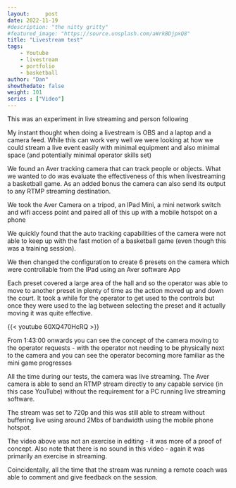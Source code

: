 ```yaml
---
layout:     post
date: 2022-11-19
#description: "the nitty gritty"
#featured_image: "https://source.unsplash.com/aWrkBDjpxQ8"
title: "Livestream test"
tags:
    - Youtube
    - livestream
    - portfolio
    - basketball
author: "Dan"
showthedate: false
weight: 101
series : ["Video"]
---
```


This was an experiment in live streaming and person following

My instant thought when doing a livestream is OBS and a laptop and a camera feed. While this can work very well we were looking at how we could stream a live event easily with minimal equipment and also minimal space (and potentially minimal operator skills set) 

We found an Aver tracking camera that can track people or objects. What we wanted to do was evaluate the effectiveness of this when livestreaming a basketball game. As an added bonus the camera can also send its output to any RTMP streaming destination.

We took the Aver Camera on a tripod, an IPad Mini, a mini network switch and wifi access point and paired all of this up with a mobile hotspot on a phone

We quickly found that the auto tracking capabilities of the camera were not able to keep up with the fast motion of a basketball game (even though this was a training session).

We then changed the configuration to create 6 presets on the camera which were controllable from the IPad using an Aver software App

Each preset covered a large area of the hall and so the operator was able to move to another preset in plenty of time as the action moved up and down the court. It took a while for the operator to get used to the controls but once they were used to the lag between selecting the preset and it actually moving it was quite effective.

{{< youtube 60XQ470HcRQ >}}

From 1:43:00 onwards you can see the concept of the camera moving to the operator requests - with the operator not needing to be physically next to the camera and you can see the operator becoming more familiar as the mini game progresses

All the time during our tests, the camera was live streaming. The Aver camera is able to send an RTMP stream directly to any capable service (in this case YouTube) without the requirement for a PC running live streaming software.

The stream was set to 720p and this was still able to stream without buffering live using around 2Mbs of bandwidth using the mobile phone hotspot.

The video above was not an exercise in editing - it was more of a proof of concept. Also note that there is no sound in this video - again it was primarily an exercise in streaming.

Coincidentally, all the time that the stream was running a remote coach was able to comment and give feedback on the session.

